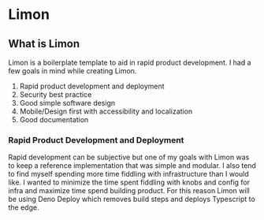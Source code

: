 # Limon

## What is Limon

Limon is a boilerplate template to aid in rapid product development. I had a few
goals in mind while creating Limon.

1. Rapid product development and deployment
2. Security best practice
3. Good simple software design
4. Mobile/Design first with accessibility and localization
5. Good documentation

### Rapid Product Development and Deployment

Rapid development can be subjective but one of my goals with Limon was to keep a
reference implementation that was simple and modular. I also tend to find myself
spending more time fiddling with infrastructure than I would like. I wanted to
minimize the time spent fiddling with knobs and config for infra and maximize
time spend building product. For this reason Limon will be using Deno Deploy
which removes build steps and deploys Typescript to the edge.
